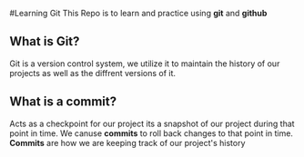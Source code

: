 #Learning Git
This Repo is to learn and practice using **git** and **github** 

## What is Git?
Git is a version control system, we utilize it to maintain the history of our projects as well as the diffrent versions of it. 

## What is a commit? 
Acts as a checkpoint for our project its a snapshot of our project during that point in time. We canuse **commits** to roll back changes to that point in time. **Commits** are how we are keeping track of our project's history
